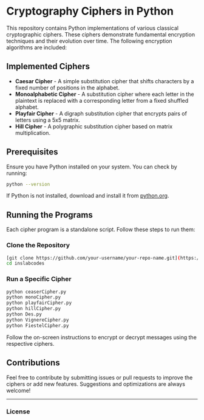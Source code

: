 # Cryptography Ciphers in Python

This repository contains Python implementations of various classical cryptographic ciphers. These ciphers demonstrate fundamental encryption techniques and their evolution over time. The following encryption algorithms are included:

## Implemented Ciphers

- **Caesar Cipher** - A simple substitution cipher that shifts characters by a fixed number of positions in the alphabet.
- **Monoalphabetic Cipher** - A substitution cipher where each letter in the plaintext is replaced with a corresponding letter from a fixed shuffled alphabet.
- **Playfair Cipher** - A digraph substitution cipher that encrypts pairs of letters using a 5x5 matrix.
- **Hill Cipher** - A polygraphic substitution cipher based on matrix multiplication.

## Prerequisites

Ensure you have Python installed on your system. You can check by running:

```sh
python --version
```

If Python is not installed, download and install it from [python.org](https://www.python.org/).

## Running the Programs

Each cipher program is a standalone script. Follow these steps to run them:

### Clone the Repository

```sh
[git clone https://github.com/your-username/your-repo-name.git](https://github.com/MaheshKamathKS/vignereCipher-FeistelCipher.git)
cd inslabcodes
```

### Run a Specific Cipher

```sh
python ceaserCipher.py
python monoCipher.py
python playfairCipher.py
python hillCipher.py
python Des.py
python VignereCipher.py
python FiestelCipher.py
```

Follow the on-screen instructions to encrypt or decrypt messages using the respective ciphers.

## Contributions

Feel free to contribute by submitting issues or pull requests to improve the ciphers or add new features. Suggestions and optimizations are always welcome!

---

### License

